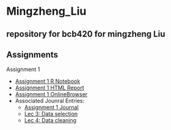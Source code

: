 # Mingzheng_Liu
repository for bcb420 for mingzheng Liu
----
## Assignments
 Assignment 1
- [Assignment 1 R Notebook](https://github.com/bcb420-2023/Mingzheng_Liu/blob/main/Assignment1.Rmd)
- [Assignment 1 HTML Report](https://github.com/bcb420-2023/Mingzheng_Liu/blob/main/Assignment1.html)
- [Assignment 1 OnlineBrowser](https://htmlpreview.github.io/?https://github.com/bcb420-2023/Mingzheng_Liu/blob/main/Assignment1.html)
- Associated Jounral Entries:
  - [Assignment 1 Journal](https://github.com/bcb420-2023/Mingzheng_Liu/wiki/Assignment-%231-Data-Selection)
  - [Lec 3: Data selection](https://htmlpreview.github.io/?https://github.com/bcb420-2023/Mingzheng_Liu/blob/main/LecNotes/Lec3Notes.html)
  - [Lec 4: Data cleaning](https://htmlpreview.github.io/?https://github.com/bcb420-2023/Mingzheng_Liu/blob/main/LecNotes/Lec4&5Notes.html)
